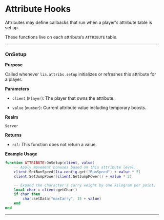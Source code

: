 # Attribute Hooks

Attributes may define callbacks that run when a player's attribute table is set up.

These functions live on each attribute’s `ATTRIBUTE` table.

---

### OnSetup

**Purpose**

Called whenever `lia.attribs.setup` initializes or refreshes this attribute for a player.

**Parameters**

* `client` (`Player`): The player that owns the attribute.

* `value` (`number`): Current attribute value including temporary boosts.

**Realm**

`Server`

**Returns**

* `nil`: This function does not return a value.

**Example Usage**

```lua
function ATTRIBUTE:OnSetup(client, value)
    -- Apply movement bonuses based on this attribute level.
    client:SetRunSpeed(lia.config.get("RunSpeed") + value * 5)
    client:SetJumpPower(client:GetJumpPower() + value * 2)

    -- Expand the character's carry weight by one kilogram per point.
    local char = client:getChar()
    if char then
        char:setData("maxCarry", 15 + value)
    end
end
```

---
